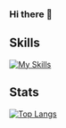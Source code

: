 ### Hi there 👋

## Skills
[![My Skills](https://skillicons.dev/icons?i=cpp,c,cs,unity,unreal,linux,react,dotnet,js,git,mysql,java,py)](https://skillicons.dev)

## Stats
<!--[![Kjartan's GitHub stats](https://github-readme-stats-kappa-topaz.vercel.app/api?username=kjartanandersen&theme=noctis_minimus)](https://github.com/anuraghazra/github-readme-stats)-->
[![Top Langs](https://github-readme-stats.vercel.app/api/top-langs/?username=kjartanandersen&layout=compact&theme=noctis_minimus)](https://github.com/anuraghazra/github-readme-stats)

